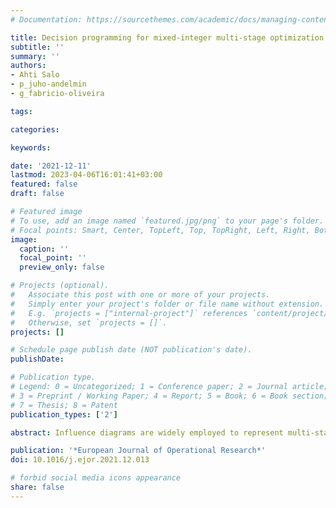 ```yaml
---
# Documentation: https://sourcethemes.com/academic/docs/managing-content/

title: Decision programming for mixed-integer multi-stage optimization under uncertainty
subtitle: ''
summary: ''
authors:
- Ahti Salo 
- p_juho-andelmin
- g_fabricio-oliveira

tags: 

categories: 

keywords: 

date: '2021-12-11'
lastmod: 2023-04-06T16:01:41+03:00
featured: false
draft: false

# Featured image
# To use, add an image named `featured.jpg/png` to your page's folder.
# Focal points: Smart, Center, TopLeft, Top, TopRight, Left, Right, BottomLeft, Bottom, BottomRight.
image:
  caption: ''
  focal_point: ''
  preview_only: false

# Projects (optional).
#   Associate this post with one or more of your projects.
#   Simply enter your project's folder or file name without extension.
#   E.g. `projects = ["internal-project"]` references `content/project/deep-learning/index.md`.
#   Otherwise, set `projects = []`.
projects: []

# Schedule page publish date (NOT publication's date).
publishDate: 

# Publication type.
# Legend: 0 = Uncategorized; 1 = Conference paper; 2 = Journal article;
# 3 = Preprint / Working Paper; 4 = Report; 5 = Book; 6 = Book section;
# 7 = Thesis; 8 = Patent
publication_types: ['2']

abstract: Influence diagrams are widely employed to represent multi-stage decision problems in which each decision is a choice from a discrete set of alternative courses of action, uncertain chance events have discrete outcomes, and prior decisions may influence the probability distributions of uncertain chance events endogenously. In this paper, we develop the Decision Programming framework which extends the applicability of influence diagrams by developing mixed-integer linear programming formulations for such problems. In particular, Decision Programming makes it possible to (i) solve problems in which earlier decisions cannot necessarily be recalled later, for instance, when decisions are taken by agents who cannot communicate with each other; (ii) accommodate a broad range of deterministic and chance constraints, including those based on resource consumption, logical dependencies or risk measures such as Conditional Value-at-Risk; and (iii) determine all non-dominated decision strategies in problems which multiple value objectives. In project portfolio selection problems, Decision Programming allows scenario probabilities to depend endogenously on project decisions and can thus be viewed as a generalization of Contingent Portfolio Programming (Gustafsson & Salo, 2005). We present several illustrative examples, evidence on the computational performance of Decision Programming formulations, and directions for further development.

publication: '*European Journal of Operational Research*'
doi: 10.1016/j.ejor.2021.12.013

# forbid social media icons appearance
share: false
---
```

